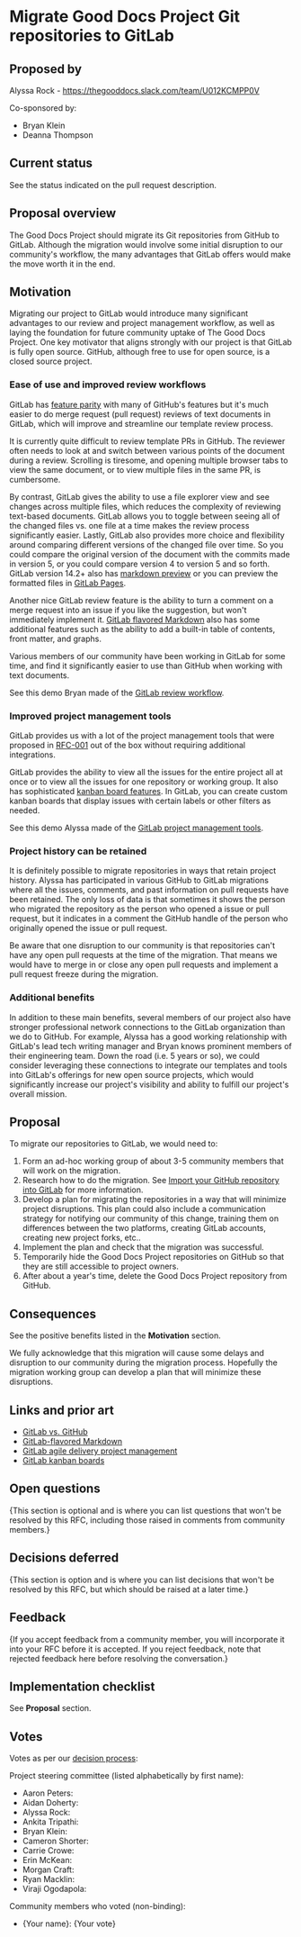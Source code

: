 # Migrate Good Docs Project Git repositories to GitLab

## Proposed by

Alyssa Rock - https://thegooddocs.slack.com/team/U012KCMPP0V

Co-sponsored by:

- Bryan Klein
- Deanna Thompson

## Current status

See the status indicated on the pull request description.


## Proposal overview

The Good Docs Project should migrate its Git repositories from GitHub to GitLab.
Although the migration would involve some initial disruption to our community's workflow, the many advantages that GitLab offers would make the move worth it in the end.


## Motivation

Migrating our project to GitLab would introduce many significant advantages to our review and project management workflow, as well as laying the foundation for future community uptake of The Good Docs Project. One key motivator that aligns strongly with our project is that GitLab is fully open source. GitHub, although free to use for open source, is a closed source project.


### Ease of use and improved review workflows

GitLab has [feature parity](https://about.gitlab.com/devops-tools/github-vs-gitlab/) with many of GitHub's features but it's much easier to do merge request (pull request) reviews of text documents in GitLab, which will improve and streamline our template review process.

It is currently quite difficult to review template PRs in GitHub. The reviewer often needs to look at and switch between various points of the document during a review. Scrolling is tiresome, and opening multiple browser tabs to view the same document, or to view multiple files in the same PR, is cumbersome.

By contrast, GitLab gives the ability to use a file explorer view and see changes across multiple files, which reduces the complexity of reviewing text-based documents.
GitLab allows you to toggle between seeing all of the changed files vs. one file at a time makes the review process significantly easier.
Lastly, GitLab also provides more choice and flexibility around comparing different versions of the changed file over time.
So you could compare the original version of the document with the commits made in version 5, or you could compare version 4 to version 5 and so forth.
GitLab version 14.2+ also has [markdown preview](https://about.gitlab.com/blog/2021/09/21/introducing-markdown-live-preview/) or you can preview the formatted files in [GitLab Pages](https://docs.gitlab.com/ee/user/project/pages/).

Another nice GitLab review feature is the ability to turn a comment on a merge request into an issue if you like the suggestion, but won't immediately implement it.
[GitLab flavored Markdown](https://docs.gitlab.com/ee/user/markdown.html) also has some additional features such as the ability to add a built-in table of contents, front matter, and graphs.

Various members of our community have been working in GitLab for some time, and find it significantly easier to use than GitHub when working with text documents.

See this demo Bryan made of the [GitLab review workflow](https://youtu.be/btq4ev7cT_g).


### Improved project management tools

GitLab provides us with a lot of the project management tools that were proposed in [RFC-001](https://github.com/thegooddocsproject/request-for-comment/blob/main/Accepted-RFCs/RFC-001-zenhub.md) out of the box without requiring additional integrations.

GitLab provides the ability to view all the issues for the entire project all at once or to view all the issues for one repository or working group.
It also has sophisticated [kanban board features](https://docs.gitlab.com/ee/user/project/issue_board.html#multiple-issue-boards).
In GitLab, you can create custom kanban boards that display issues with certain labels or other filters as needed.

See this demo Alyssa made of the [GitLab project management tools](https://youtu.be/C_JWHezPjjg).


### Project history can be retained

It is definitely possible to migrate repositories in ways that retain project history.
Alyssa has participated in various GitHub to GitLab migrations where all the issues, comments, and past information on pull requests have been retained.
The only loss of data is that sometimes it shows the person who migrated the repository as the person who opened a issue or pull request, but it indicates in a comment the GitHub handle of the person who originally opened the issue or pull request.

Be aware that one disruption to our community is that repositories can't have any open pull requests at the time of the migration.
That means we would have to merge in or close any open pull requests and implement a pull request freeze during the migration.


### Additional benefits

In addition to these main benefits, several members of our project also have stronger professional network connections to the GitLab organization than we do to GitHub.
For example, Alyssa has a good working relationship with GitLab's lead tech writing manager and Bryan knows prominent members of their engineering team.
Down the road (i.e. 5 years or so), we could consider leveraging these connections to integrate our templates and tools into GitLab's offerings for new open source projects, which would significantly increase our project's visibility and ability to fulfill our project's overall mission.


## Proposal

To migrate our repositories to GitLab, we would need to:

1. Form an ad-hoc working group of about 3-5 community members that will work on the migration.
2. Research how to do the migration. See [Import your GitHub repository into GitLab](https://docs.gitlab.com/ee/user/project/import/github.html) for more information.
3. Develop a plan for migrating the repositories in a way that will minimize project disruptions. This plan could also include a communication strategy for notifying our community of this change, training them on differences between the two platforms, creating GitLab accounts, creating new project forks, etc..
4. Implement the plan and check that the migration was successful.
5. Temporarily hide the Good Docs Project repositories on GitHub so that they are still accessible to project owners.
6. After about a year's time, delete the Good Docs Project repository from GitHub.


## Consequences

See the positive benefits listed in the **Motivation** section.

We fully acknowledge that this migration will cause some delays and disruption to our community during the migration process.
Hopefully the migration working group can develop a plan that will minimize these disruptions.


## Links and prior art

- [GitLab vs. GitHub](https://about.gitlab.com/devops-tools/github-vs-gitlab/)
- [GitLab-flavored Markdown](https://docs.gitlab.com/ee/user/markdown.html)
- [GitLab agile delivery project management](https://about.gitlab.com/solutions/agile-delivery/)
- [GitLab kanban boards](https://docs.gitlab.com/ee/user/project/issue_board.html#multiple-issue-boards)


## Open questions

{This section is optional and is where you can list questions that won't be resolved by this RFC, including those raised in comments from community members.}


## Decisions deferred

{This section is option and is where you can list decisions that won't be resolved by this RFC, but which should be raised at a later time.}


## Feedback

{If you accept feedback from a community member, you will incorporate it into your RFC before it is accepted.
If you reject feedback, note that rejected feedback here before resolving the conversation.}


## Implementation checklist

See **Proposal** section.


## Votes

Votes as per our [decision process](https://thegooddocsproject.dev/decisions/):

Project steering committee (listed alphabetically by first name):

- Aaron Peters:
- Aidan Doherty:
- Alyssa Rock:
- Ankita Tripathi:
- Bryan Klein:
- Cameron Shorter:
- Carrie Crowe:
- Erin McKean:
- Morgan Craft:
- Ryan Macklin:
- Viraji Ogodapola:

Community members who voted (non-binding):

- {Your name}: {Your vote}
